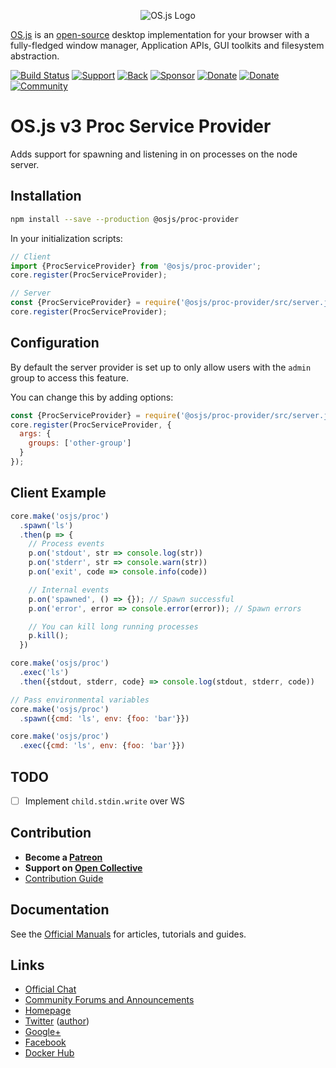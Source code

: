<p align="center">
  <img alt="OS.js Logo" src="https://raw.githubusercontent.com/os-js/gfx/master/logo-big.png" />
</p>

[OS.js](https://www.os-js.org/) is an [open-source](https://raw.githubusercontent.com/os-js/OS.js/master/LICENSE) desktop implementation for your browser with a fully-fledged window manager, Application APIs, GUI toolkits and filesystem abstraction.

[![Build Status](https://travis-ci.org/os-js/osjs-proc-provider.svg?branch=master)](https://travis-ci.org/os-js/osjs-proc-provider)
[![Support](https://img.shields.io/badge/patreon-support-orange.svg)](https://www.patreon.com/user?u=2978551&ty=h&u=2978551)
[![Back](https://opencollective.com/osjs/tiers/backer/badge.svg?label=backer&color=brightgreen)](https://opencollective.com/osjs)
[![Sponsor](https://opencollective.com/osjs/tiers/sponsor/badge.svg?label=sponsor&color=brightgreen)](https://opencollective.com/osjs)
[![Donate](https://img.shields.io/badge/liberapay-donate-yellowgreen.svg)](https://liberapay.com/os-js/)
[![Donate](https://img.shields.io/badge/paypal-donate-yellow.svg)](https://paypal.me/andersevenrud)
[![Community](https://img.shields.io/badge/join-community-green.svg)](https://community.os-js.org/)

# OS.js v3 Proc Service Provider

Adds support for spawning and listening in on processes on the node server.

## Installation

```bash
npm install --save --production @osjs/proc-provider
```

In your initialization scripts:

```javascript
// Client
import {ProcServiceProvider} from '@osjs/proc-provider';
core.register(ProcServiceProvider);

// Server
const {ProcServiceProvider} = require('@osjs/proc-provider/src/server.js');
core.register(ProcServiceProvider);
```

## Configuration

By default the server provider is set up to only allow users with the `admin` group to access this feature.

You can change this by adding options:

```javascript
const {ProcServiceProvider} = require('@osjs/proc-provider/src/server.js');
core.register(ProcServiceProvider, {
  args: {
    groups: ['other-group']
  }
});
```

## Client Example

```javascript
core.make('osjs/proc')
  .spawn('ls')
  .then(p => {
    // Process events
    p.on('stdout', str => console.log(str))
    p.on('stderr', str => console.warn(str))
    p.on('exit', code => console.info(code))

    // Internal events
    p.on('spawned', () => {}); // Spawn successful
    p.on('error', error => console.error(error)); // Spawn errors

    // You can kill long running processes
    p.kill();
  })
```

```javascript
core.make('osjs/proc')
  .exec('ls')
  .then({stdout, stderr, code} => console.log(stdout, stderr, code))
```

```javascript
// Pass environmental variables
core.make('osjs/proc')
  .spawn({cmd: 'ls', env: {foo: 'bar'}})

core.make('osjs/proc')
  .exec({cmd: 'ls', env: {foo: 'bar'}})
```

## TODO

- [ ] Implement `child.stdin.write` over WS

## Contribution

* **Become a [Patreon](https://www.patreon.com/user?u=2978551&ty=h&u=2978551)**
* **Support on [Open Collective](https://opencollective.com/osjs)**
* [Contribution Guide](https://github.com/os-js/OS.js/blob/v3/CONTRIBUTING.md)

## Documentation

See the [Official Manuals](https://manual.os-js.org/v3/) for articles, tutorials and guides.

## Links

* [Official Chat](https://gitter.im/os-js/OS.js)
* [Community Forums and Announcements](https://community.os-js.org/)
* [Homepage](https://os-js.org/)
* [Twitter](https://twitter.com/osjsorg) ([author](https://twitter.com/andersevenrud))
* [Google+](https://plus.google.com/b/113399210633478618934/113399210633478618934)
* [Facebook](https://www.facebook.com/os.js.org)
* [Docker Hub](https://hub.docker.com/u/osjs/)
